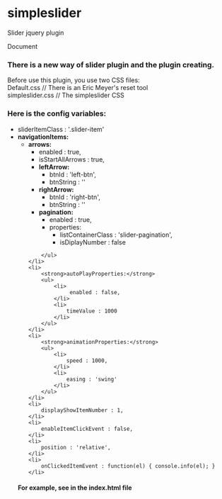 simpleslider
============

Slider jquery plugin

Document
<h3>
There is a new way of slider plugin and the plugin creating.
</h3>
<p>
Before use this plugin, you use two CSS files:
<br/>Default.css // There is an Eric Meyer's reset tool
<br/>simpleslider.css // The simpleslider CSS
</p>
<h3>
Here is the config variables:
</h3>
<ul>
	<li>
	   sliderItemClass : '.slider-item'
	</li>
	<li>
		<strong>navigationItems:</strong>
		<ul>
			<li>
				<strong>arrows:</strong>
				<ul>
					<li>
						enabled : true,
					</li>
					<li>
						isStartAllArrows : true,
					</li>
					<li>
						<strong>leftArrow:</strong>
						<ul>
							<li>
								btnId : 'left-btn',
							</li>
							<li>
								btnString : ''
							</li>
						</ul>
					</li>
					<li>
						<strong>rightArrow:</strong>
						<ul>
							<li>
								btnId : 'right-btn',
							</li>
							<li>
								btnString : ''
							</li>
						</ul>
					</li>
					<li>
						<strong>pagination:</strong>
						<ul>
							<li>
								enabled : true,
							</li>
							<li>
								<span>properties:</span>
								<ul>
									<li>
										listContainerClass : 'slider-pagination',
									</li>
									<li>
										isDiplayNumber : false
									</li>
								</ul>
							</li>
						</ul>
					</li>
				</ul>
			</li>
			
		</ul>
	</li>
	<li>
		<strong>autoPlayProperties:</strong>
		<ul>
			<li>
				 enabled : false,
			</li>
			<li>
				timeValue : 1000
			</li>
		</ul>
	</li>
	<li>
		<strong>animationProperties:</strong>
		<ul>
			<li>
				speed : 1000,
			</li>
			<li>
				easing : 'swing'
			</li>
		</ul>
	</li>
	<li>	
		displayShowItemNumber : 1,
	</li>
	<li>
		enableItemClickEvent : false,
	</li>
	<li>
		position : 'relative',
	</li>
	<li>
		onClickedItemEvent : function(el) { console.info(el); }
	</li>
</ul>
<h4>
	For example, see in the index.html file
</h4>